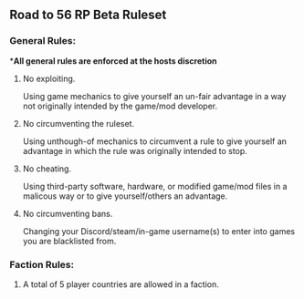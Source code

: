 ## Road to 56 RP Beta Ruleset
### General Rules:
***All general rules are enforced at the hosts discretion**
1. No exploiting.

   Using game mechanics to give yourself an un-fair advantage in a way not originally intended by the game/mod developer.
1. No circumventing the ruleset.

   Using unthough-of mechanics to circumvent a rule to give yourself an advantage in which the rule was originally intended to stop.
1. No cheating.

   Using third-party software, hardware, or modified game/mod files in a malicous way or to give yourself/others an advantage.
1. No circumventing bans.

   Changing your Discord/steam/in-game username(s) to enter into games you are blacklisted from.

### Faction Rules:
1. A total of 5 player countries are allowed in a faction.
